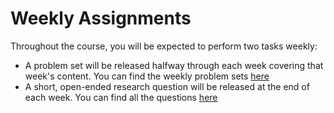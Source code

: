 # Weekly Assignments

Throughout the course, you will be expected to perform two tasks weekly:
- A problem set will be released halfway through each week covering that week's content. You can find the weekly problem sets [here](homework/problem-sets/overview.md)
- A short, open-ended research question will be released at the end of each week. You can find all the questions [here](homework/the-question/overview.md)
